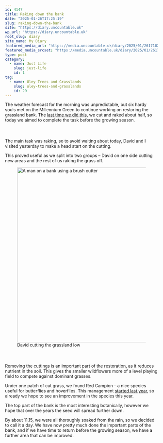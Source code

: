 ```yaml
---
id: 4147
title: Raking down the bank
date: "2025-01-26T17:25:19"
slug: raking-down-the-bank
site: "https://diary.uncountable.uk"
wp_url: "https://diary.uncountable.uk"
root_slug: diary
site_name: My Diary
featured_media_url: "https://media.uncountable.uk/diary/2025/01/26171028/IMG20250126111449.webp"
featured_media_srcset: "https://media.uncountable.uk/diary/2025/01/26171028/IMG20250126111449-300x169.webp 300w, https://media.uncountable.uk/diary/2025/01/26171028/IMG20250126111449-1024x576.webp 1024w, https://media.uncountable.uk/diary/2025/01/26171028/IMG20250126111449-150x150.webp 150w, https://media.uncountable.uk/diary/2025/01/26171028/IMG20250126111449-640x360.webp 640w, https://media.uncountable.uk/diary/2025/01/26171028/IMG20250126111449.webp 2000w"
type: post
category:
  - name: Just Life
    slug: just-life
    id: 1
tag:
  - name: Uley Trees and Grasslands
    slug: uley-trees-and-grasslands
    id: 29
---
```



<p>The weather forecast for the morning was unpredictable, but six hardy souls met on the Millennium Green to continue working on restoring the grassland bank. The <a href="https://diary.uncountable.uk/2024/12/restoring-the-millennium-bank/" data-type="post" data-id="3967">last time we did this</a>, we cut and raked about half, so today we aimed to complete the task before the growing season.</p>


<style>.kb-row-layout-id4147_17688c-64 > .kt-row-column-wrap{align-content:start;}:where(.kb-row-layout-id4147_17688c-64 > .kt-row-column-wrap) > .wp-block-kadence-column{justify-content:start;}.kb-row-layout-id4147_17688c-64 > .kt-row-column-wrap{column-gap:var(--global-kb-gap-md, 2rem);row-gap:var(--global-kb-gap-md, 2rem);padding-top:var(--global-kb-spacing-sm, 1.5rem);padding-bottom:var(--global-kb-spacing-sm, 1.5rem);grid-template-columns:repeat(2, minmax(0, 1fr));}.kb-row-layout-id4147_17688c-64 > .kt-row-layout-overlay{opacity:0.30;}@media all and (max-width: 1024px){.kb-row-layout-id4147_17688c-64 > .kt-row-column-wrap{grid-template-columns:repeat(2, minmax(0, 1fr));}}@media all and (max-width: 767px){.kb-row-layout-id4147_17688c-64 > .kt-row-column-wrap{grid-template-columns:minmax(0, 1fr);}.kb-row-layout-id4147_17688c-64 > .kt-row-column-wrap > .wp-block-kadence-column:nth-of-type(1){order:2;}.kb-row-layout-id4147_17688c-64 > .kt-row-column-wrap > .wp-block-kadence-column:nth-of-type(2){order:1;}.kb-row-layout-id4147_17688c-64 > .kt-row-column-wrap > .wp-block-kadence-column:nth-of-type(3){order:12;}.kb-row-layout-id4147_17688c-64 > .kt-row-column-wrap > .wp-block-kadence-column:nth-of-type(4){order:11;}.kb-row-layout-id4147_17688c-64 > .kt-row-column-wrap > .wp-block-kadence-column:nth-of-type(5){order:22;}.kb-row-layout-id4147_17688c-64 > .kt-row-column-wrap > .wp-block-kadence-column:nth-of-type(6){order:21;}.kb-row-layout-id4147_17688c-64 > .kt-row-column-wrap > .wp-block-kadence-column:nth-of-type(7){order:32;}.kb-row-layout-id4147_17688c-64 > .kt-row-column-wrap > .wp-block-kadence-column:nth-of-type(8){order:31;}}</style><div class="kb-row-layout-wrap kb-row-layout-id4147_17688c-64 alignnone wp-block-kadence-rowlayout"><div class="kt-row-column-wrap kt-has-2-columns kt-row-layout-equal kt-tab-layout-inherit kt-mobile-layout-row kt-row-valign-top">
<style>.kadence-column4147_3f38ea-d1 > .kt-inside-inner-col,.kadence-column4147_3f38ea-d1 > .kt-inside-inner-col:before{border-top-left-radius:0px;border-top-right-radius:0px;border-bottom-right-radius:0px;border-bottom-left-radius:0px;}.kadence-column4147_3f38ea-d1 > .kt-inside-inner-col{column-gap:var(--global-kb-gap-sm, 1rem);}.kadence-column4147_3f38ea-d1 > .kt-inside-inner-col{flex-direction:column;}.kadence-column4147_3f38ea-d1 > .kt-inside-inner-col > .aligncenter{width:100%;}.kadence-column4147_3f38ea-d1 > .kt-inside-inner-col:before{opacity:0.3;}.kadence-column4147_3f38ea-d1{position:relative;}@media all and (max-width: 1024px){.kadence-column4147_3f38ea-d1 > .kt-inside-inner-col{flex-direction:column;justify-content:center;}}@media all and (max-width: 767px){.kadence-column4147_3f38ea-d1 > .kt-inside-inner-col{flex-direction:column;justify-content:center;}}</style>
<div class="wp-block-kadence-column kadence-column4147_3f38ea-d1"><div class="kt-inside-inner-col">
<p>The main task was raking, so to avoid waiting about today, David and I visited yesterday to make a head start on the cutting.</p>



<p>This proved useful as we split into two groups &#8211; David on one side cutting new areas and the rest of us raking the grass off.</p>
</div></div>


<style>.kadence-column4147_18028e-f3 > .kt-inside-inner-col,.kadence-column4147_18028e-f3 > .kt-inside-inner-col:before{border-top-left-radius:0px;border-top-right-radius:0px;border-bottom-right-radius:0px;border-bottom-left-radius:0px;}.kadence-column4147_18028e-f3 > .kt-inside-inner-col{column-gap:var(--global-kb-gap-sm, 1rem);}.kadence-column4147_18028e-f3 > .kt-inside-inner-col{flex-direction:column;}.kadence-column4147_18028e-f3 > .kt-inside-inner-col > .aligncenter{width:100%;}.kadence-column4147_18028e-f3 > .kt-inside-inner-col:before{opacity:0.3;}.kadence-column4147_18028e-f3{position:relative;}@media all and (max-width: 1024px){.kadence-column4147_18028e-f3 > .kt-inside-inner-col{flex-direction:column;justify-content:center;}}@media all and (max-width: 767px){.kadence-column4147_18028e-f3 > .kt-inside-inner-col{flex-direction:column;justify-content:center;}}</style>
<div class="wp-block-kadence-column kadence-column4147_18028e-f3"><div class="kt-inside-inner-col">
<figure class="wp-block-image size-large"><img loading="lazy" decoding="async" width="1024" height="576" src="https://media.uncountable.uk/diary/2025/01/26171027/IMG20250125110208-1024x576.webp" alt="A man on a bank using a brush cutter" class="wp-image-4148" srcset="https://media.uncountable.uk/diary/2025/01/26171027/IMG20250125110208-1024x576.webp 1024w, https://media.uncountable.uk/diary/2025/01/26171027/IMG20250125110208-300x169.webp 300w, https://media.uncountable.uk/diary/2025/01/26171027/IMG20250125110208-640x360.webp 640w, https://media.uncountable.uk/diary/2025/01/26171027/IMG20250125110208.webp 2000w" sizes="auto, (max-width: 1024px) 100vw, 1024px" /><figcaption class="wp-element-caption">David cutting the grassland low</figcaption></figure>
</div></div>

</div></div>


<p>Removing the cuttings is an important part of the restoration, as it reduces nutrient in the soil.  This gives the smaller wildflowers more of a level playing field to compete against dominant grasses. </p>



<p>Under one patch of cut grass, we found Red Campion &#8211; a nice species useful for butterflies and hoverflies.  This management <a href="https://diary.uncountable.uk/2024/03/working-on-the-millennium-bank/" data-type="post" data-id="3034">started last year</a>, so already we hope to see an improvement in the species this year.</p>



<p>The top part of the bank is the most interesting botanically, however we hope that over the years the seed will spread further down.</p>



<p>By about 11.15, we were all thoroughly soaked from the rain, so we decided to call it a day.  We have now pretty much done the important parts of the bank, and if we have time to return before the growing season, we have a further area that can be improved.</p>
